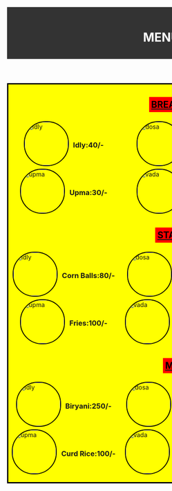 <!DOCTYPE html>
<html lang="en">
<head>
    <meta charset="UTF-8">
    <meta name="viewport" content="width=device-width, initial-scale=1.0">
    <title>Document</title>
    <style>
         header {
            display: flex;
            background-color: #333;
            color: white;
            padding: 1em;
            width: 773px;
            margin-left: 350px;
            justify-content: center;
        }
        .main{
            border: 3px black solid;
            width: 800px;
            margin-left:  350px;
            background-color: yellow;
           padding-bottom: 15px;
        }
        .first,.six,.seven{
            display: flex;
            justify-content: center;
            text-decoration: underline;
        }
        h2{
            background-color: red;
            display: block;
            padding: 5px;
            color: black;
        }
        img{
            border: 2px solid black;
            border-radius: 50px;
        }
        .fifth{
            padding: 3px;
            display: flex;
            flex-direction: row;
            justify-content: center;
            align-items: center;
        }
        h3{
            padding: 10px;
        }
        .Bf,.m,.s{
           display: grid;
           grid-template-columns: repeat(3,1fr);
        }
    </style>
</head>
<body>
    <header>
        <h1>MENU CARD</h1>
    </header>
    <div class="main">   
    <div class="first">
        <h2> BREAKFASTS </h2>
    </div>
    <div class="Bf"> 
    <div class="fifth">
        <img src="https://m.economictimes.com/thumb/msid-99118050,width-1200,height-900,resizemode-4,imgsize-64776/idli_istock.jpg" alt="idly" height="100px" width="100px"/>
        <h3>Idly:40/-</h3>
    </div>
    <div class="fifth">
        <img src="https://upload.wikimedia.org/wikipedia/commons/9/9f/Dosa_at_Sri_Ganesha_Restauran%2C_Bangkok_%2844570742744%29.jpg" alt="dosa" height="100px" width="100px"/>
        <h3>Dosa:50/-</h3>
    </div>
    <div class="fifth">
         <img src="https://encrypted-tbn0.gstatic.com/images?q=tbn:ANd9GcQO95d9m6g5wKZzALaZTP8GD5-Bo6rw1XyLq2P1VJBppg&s" alt="puri" height="100px" width="100px"/>
         <h3>Puri:40/-</h3>
    </div>
    <div class="fifth">
        <img src="https://www.dwarakaorganic.com/wp-content/uploads/2022/04/Upma.jpg" alt="upma" height="100px" width="100px"/>
        <h3>Upma:30/-</h3>
    </div>
    <div class="fifth">
        <img src="https://bonmasala.com/wp-content/uploads/2022/12/medu-vada-recipe.webp" alt="vada" height="100px" width="100px"/>
        <h3>Vada:30/-</h3>
    </div>
    </div>
    <div class="six">
        <h2> STARTERS </h2>
    </div>
    <div class="s">
        <div class="fifth">
            <img src="https://cdn.tarladalal.com/members/9306/procstepimgs/corn-cheese-balls-(21)-11-187702.jpg" alt="idly" height="100px" width="100px"/>
            <h3>Corn Balls:80/-</h3>
        </div>
        <div class="fifth">
            <img src="https://encrypted-tbn0.gstatic.com/images?q=tbn:ANd9GcSYmjU-bR9IMVfptq7fS-vjFXw_C1322XXt6g&usqp=CAU" alt="dosa" height="100px" width="100px"/>
            <h3>Manchuria:60/-</h3>
        </div>
        <div class="fifth">
             <img src="https://www.indianhealthyrecipes.com/wp-content/uploads/2019/06/vegetable-soup-500x375.jpg" alt="puri" height="100px" width="100px"/>
             <h3>soup:90/-</h3>
        </div>
        <div class="fifth">
            <img src="https://thecozycook.com/wp-content/uploads/2020/02/Copycat-McDonalds-French-Fries-.jpg" alt="upma" height="100px" width="100px"/>
            <h3>Fries:100/-</h3>
        </div>
        <div class="fifth">
            <img src="https://www.cookwithmanali.com/wp-content/uploads/2015/07/Restaurant-Style-Recipe-Paneer-Tikka.jpg" alt="vada" height="100px" width="100px"/>
            <h3>Paneer Tikka:120/-</h3>
        </div>
        </div>
    <div class="seven">
        <h2> MEALS </h2>
    </div>
    <div class="m">
    <div class="fifth">
        <img src="https://www.indianveggiedelight.com/wp-content/uploads/2020/04/veg-biryani-instant-pot.jpg" alt="idly" height="100px" width="100px"/>
        <h3>Biryani:250/-</h3>
    </div>
    <div class="fifth">
        <img src="https://www.indianhealthyrecipes.com/wp-content/uploads/2020/12/fried-rice.jpg" alt="dosa" height="100px" width="100px"/>
        <h3>Fried Rice:250/-</h3>
    </div>
    <div class="fifth">
         <img src="https://3.bp.blogspot.com/-6KrKB-VtwGM/V3pl5bG1MNI/AAAAAAAAOA8/BjFtDQUpSH8z_m9qr2mjv7Zhx-9gnvrngCLcB/s1600/IMG_0229%2Bcopy.jpg" alt="puri" height="100px" width="100px"/>
         <h3>Pulihora:150/-</h3>
    </div>
    <div class="fifth">
        <img src="https://www.indianhealthyrecipes.com/wp-content/uploads/2022/02/curd-rice-thayir-sadam.jpg" alt="upma" height="100px" width="100px"/>
        <h3>Curd Rice:100/-</h3>
    </div>
    <div class="fifth">
        <img src="https://www.yummytummyaarthi.com/wp-content/uploads/2012/03/6885797918_9ec7ced19a_b.jpg" alt="vada" height="100px" width="100px"/>
        <h3>Pudina Rice:150/-</h3>
    </div>
    </div>
    </div>
</body>
</html>
